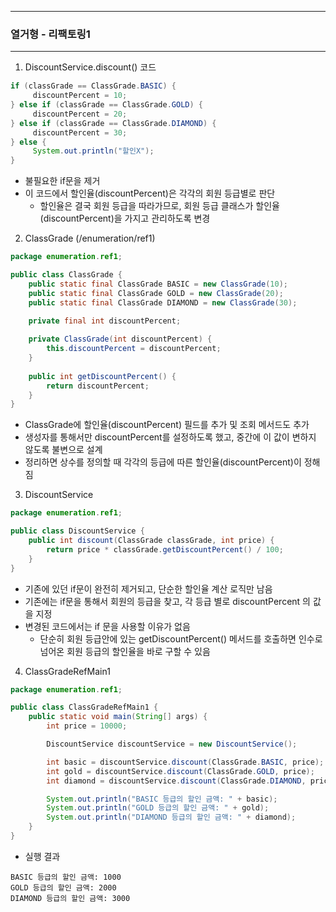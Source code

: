 -----
### 열거형 - 리팩토링1
-----
1. DiscountService.discount() 코드
```java
if (classGrade == ClassGrade.BASIC) {
     discountPercent = 10;
} else if (classGrade == ClassGrade.GOLD) {
     discountPercent = 20;
} else if (classGrade == ClassGrade.DIAMOND) {
     discountPercent = 30;
} else {
     System.out.println("할인X");
}
```
   - 불필요한 if문을 제거
   - 이 코드에서 할인율(discountPercent)은 각각의 회원 등급별로 판단
     + 할인율은 결국 회원 등급을 따라가므로, 회원 등급 클래스가 할인율(discountPercent)을 가지고 관리하도록 변경

2. ClassGrade (/enumeration/ref1)
```java
package enumeration.ref1;

public class ClassGrade {
    public static final ClassGrade BASIC = new ClassGrade(10);
    public static final ClassGrade GOLD = new ClassGrade(20);
    public static final ClassGrade DIAMOND = new ClassGrade(30);

    private final int discountPercent;
    
    private ClassGrade(int discountPercent) {
        this.discountPercent = discountPercent;
    }
    
    public int getDiscountPercent() {
        return discountPercent;
    }
}
```
   - ClassGrade에 할인율(discountPercent) 필드를 추가 및 조회 메서드도 추가
   - 생성자를 통해서만 discountPercent를 설정하도록 했고, 중간에 이 값이 변하지 않도록 불변으로 설계
   - 정리하면 상수를 정의할 때 각각의 등급에 따른 할인율(discountPercent)이 정해짐

3. DiscountService
```java
package enumeration.ref1;

public class DiscountService {
    public int discount(ClassGrade classGrade, int price) {
        return price * classGrade.getDiscountPercent() / 100;
    }
}
```
   - 기존에 있던 if문이 완전히 제거되고, 단순한 할인율 계산 로직만 남음
   - 기존에는 if문을 통해서 회원의 등급을 찾고, 각 등급 별로 discountPercent 의 값을 지정
   - 변경된 코드에서는 if 문을 사용할 이유가 없음
     + 단순히 회원 등급안에 있는 getDiscountPercent() 메서드를 호출하면 인수로 넘어온 회원 등급의 할인율을 바로 구할 수 있음

4. ClassGradeRefMain1
```java
package enumeration.ref1;

public class ClassGradeRefMain1 {
    public static void main(String[] args) {
        int price = 10000;

        DiscountService discountService = new DiscountService();

        int basic = discountService.discount(ClassGrade.BASIC, price);
        int gold = discountService.discount(ClassGrade.GOLD, price);
        int diamond = discountService.discount(ClassGrade.DIAMOND, price);

        System.out.println("BASIC 등급의 할인 금액: " + basic);
        System.out.println("GOLD 등급의 할인 금액: " + gold);
        System.out.println("DIAMOND 등급의 할인 금액: " + diamond);
    }
}
```
  - 실행 결과
```
BASIC 등급의 할인 금액: 1000
GOLD 등급의 할인 금액: 2000
DIAMOND 등급의 할인 금액: 3000
```
